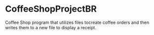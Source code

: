 # CoffeeShopProjectBR
Coffee Shop program that utilizes files tocreate coffee orders and then writes them to a new file to display a receipt.
